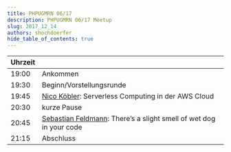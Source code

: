 ```yaml
---
title: PHPUGMRN 06/17
description: PHPUGMRN 06/17 Meetup
slug: 2017_12_14
authors: shochdoerfer
hide_table_of_contents: true
---
```


| Uhrzeit |                                                                                                          | 
|---------|----------------------------------------------------------------------------------------------------------|
| 19:00   | Ankommen                                                                                                 |
| 19:30   | Beginn/Vorstellungsrunde                                                                                 |
| 19:45   | [Nico Köbler](https://twitter.com/dasniko): Serverless Computing in der AWS Cloud                        |
| 20:30   | kurze Pause                                                                                              |
| 20:45   | [Sebastian Feldmann](https://twitter.com/movetodevnull/): There’s a slight smell of wet dog in your code |
| 21:15   | Abschluss                                                                                                |
